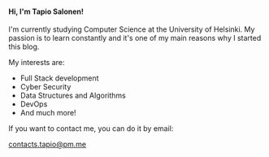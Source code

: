 <!---
<title>All about me and my interests</title>
<description>Hi, I'm Tapio Salonen! I'm currently studying Computer Science at the University of Helsinki.</description>
<name>About me</name>
<group>home</group>
--->
#### Hi, I'm Tapio Salonen!

I'm currently studying Computer Science at the University of Helsinki. My passion is to learn constantly and it's one of my main reasons why I started this blog. 

My interests are:
* Full Stack development
* Cyber Security
* Data Structures and Algorithms
* DevOps
* And much more!

If you want to contact me, you can do it by email:

contacts.tapio@pm.me
